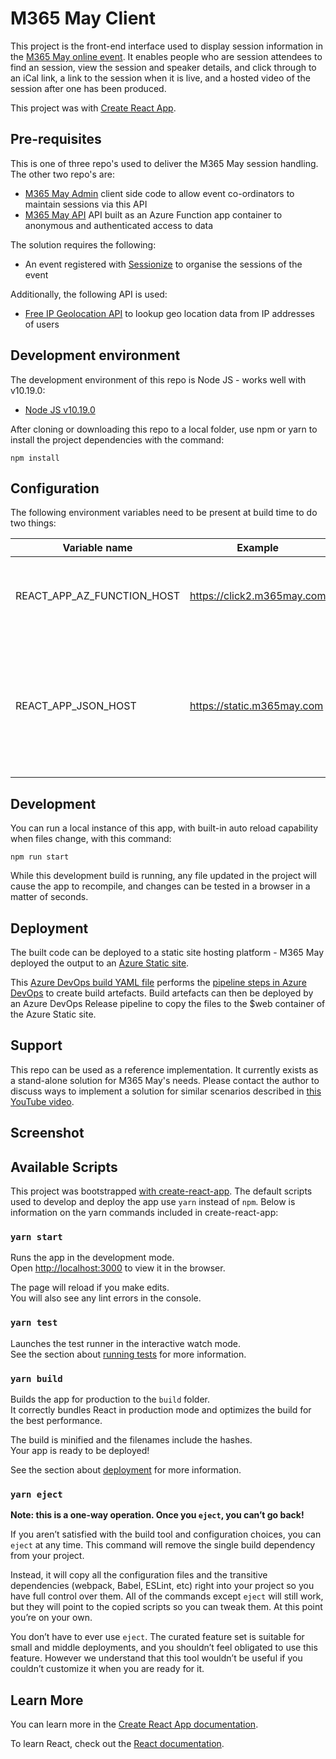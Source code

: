 # M365 May Client

This project is the front-end interface used to display session information in the [M365 May online event](https://www.m365may.com).  It enables people who are session attendees to find an session, view the session and speaker details, and click through to an iCal link, a link to the session when it is live, and a hosted video of the session after one has been produced.  

This project was with [Create React App](https://github.com/facebook/create-react-app).

## Pre-requisites

This is one of three repo's used to deliver the M365 May session handling. The other two repo's are:
* [M365 May Admin](https://github.com/mpowney/m365may-admin) client side code to allow event co-ordinators to maintain sessions via this API
* [M365 May API](https://github.com/mpowney/m365may-api) API built as an Azure Function app container to anonymous and authenticated access to data

The solution requires the following:
* An event registered with [Sessionize](https://sessionize.com/) to organise the sessions of the event

Additionally, the following API is used:
* [Free IP Geolocation API](https://freegeoip.app/) to lookup geo location data from IP addresses of users

## Development environment

The development environment of this repo is Node JS - works well with v10.19.0:
* [Node JS v10.19.0](https://nodejs.org/en/blog/release/v10.19.0/)

After cloning or downloading this repo to a local folder, use npm or yarn to install the project dependencies with the command:
```
npm install
```

## Configuration

The following environment variables need to be present at build time to do two things:

| Variable name | Example | Description |
|---------------|---------|-------------|
| REACT_APP_AZ_FUNCTION_HOST | https://click2.m365may.com | A URL pointing to the M365 May API function app |
| REACT_APP_JSON_HOST | https://static.m365may.com | A URL of the host where the static exports of session, speaker, and vidoe data have been made available |

## Development

You can run a local instance of this app, with built-in auto reload capability when files change, with this command:
```
npm run start
```
While this development build is running, any file updated in the project will cause the app to recompile, and changes can be tested in a browser in a matter of seconds.

## Deployment

The built code can be deployed to a static site hosting platform - M365 May deployed the output to an [Azure Static site](https://docs.microsoft.com/en-us/azure/storage/blobs/storage-blob-static-website).  

This [Azure DevOps build YAML file](./pipeline/build.yml) performs the [pipeline steps in Azure DevOps](https://docs.microsoft.com/en-us/azure/devops/pipelines/yaml-schema?view=azure-devops&tabs=schema%2Cparameter-schema) to create build artefacts.  Build artefacts can then be deployed by an Azure DevOps Release pipeline to copy the files to the $web container of the Azure Static site.


## Support

This repo can be used as a reference implementation.  It currently exists as a stand-alone solution for M365 May's needs.  Please contact the author to discuss ways to implement a solution for similar scenarios described in [this YouTube video](https://www.youtube.com/watch?v=2IvSCB7xk84&list=PL7_cIERhEJUyVmVRNia1VZXMD5zFGJCuT).

## Screenshot


## Available Scripts

This project was bootstrapped [with create-react-app](https://create-react-app.dev/).  The default scripts used to develop and deploy the app use ```yarn``` instead of ```npm```.  Below is information on the yarn commands included in create-react-app:

### `yarn start`

Runs the app in the development mode.<br />
Open [http://localhost:3000](http://localhost:3000) to view it in the browser.

The page will reload if you make edits.<br />
You will also see any lint errors in the console.

### `yarn test`

Launches the test runner in the interactive watch mode.<br />
See the section about [running tests](https://facebook.github.io/create-react-app/docs/running-tests) for more information.

### `yarn build`

Builds the app for production to the `build` folder.<br />
It correctly bundles React in production mode and optimizes the build for the best performance.

The build is minified and the filenames include the hashes.<br />
Your app is ready to be deployed!

See the section about [deployment](https://facebook.github.io/create-react-app/docs/deployment) for more information.

### `yarn eject`

**Note: this is a one-way operation. Once you `eject`, you can’t go back!**

If you aren’t satisfied with the build tool and configuration choices, you can `eject` at any time. This command will remove the single build dependency from your project.

Instead, it will copy all the configuration files and the transitive dependencies (webpack, Babel, ESLint, etc) right into your project so you have full control over them. All of the commands except `eject` will still work, but they will point to the copied scripts so you can tweak them. At this point you’re on your own.

You don’t have to ever use `eject`. The curated feature set is suitable for small and middle deployments, and you shouldn’t feel obligated to use this feature. However we understand that this tool wouldn’t be useful if you couldn’t customize it when you are ready for it.

## Learn More

You can learn more in the [Create React App documentation](https://facebook.github.io/create-react-app/docs/getting-started).

To learn React, check out the [React documentation](https://reactjs.org/).
